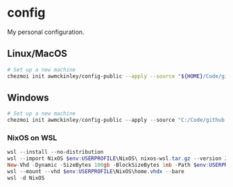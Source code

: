 # config

My personal configuration.

## Linux/MacOS

```sh
# Set up a new machine
chezmoi init awmckinley/config-public --apply --source "${HOME}/Code/github.com/awmckinley/config-public" --verbose
```

## Windows

```powershell
# Set up a new machine
chezmoi init awmckinley/config-public --apply --source "C:/Code/github.com/awmckinley/config-public" --verbose
```

### NixOS on WSL

```powershell
wsl --install --no-distribution
wsl --import NixOS $env:USERPROFILE\NixOS\ nixos-wsl.tar.gz --version 2
New-Vhd -Dynamic -SizeBytes 100gb -BlockSizeBytes 1mb -Path $env:USERPROFILE\NixOS\home.vhdx
wsl --mount --vhd $env:USERPROFILE\NixOS\home.vhdx --bare
wsl -d NixOS
```
